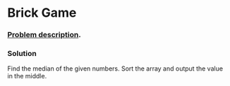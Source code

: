 # Brick Game

### [Problem description](https://www.beecrowd.com.br/judge/en/problems/view/1436).

### Solution

Find the median of the given numbers. Sort the array and output the value in the middle.